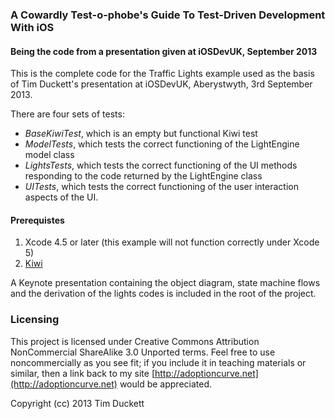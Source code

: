 ### A Cowardly Test-o-phobe's Guide To Test-Driven Development With iOS

#### Being the code from a presentation given at iOSDevUK, September 2013

This is the complete code for the Traffic Lights example used as the basis of Tim Duckett's presentation at iOSDevUK, Aberystwyth, 3rd September 2013.

There are four sets of tests:

* _BaseKiwiTest_, which is an empty but functional Kiwi test
* _ModelTests_, which tests the correct functioning of the LightEngine model class
* _LightsTests_, which tests the correct functioning of the UI methods responding to the code returned by the LightEngine class
* _UITests_, which tests the correct functioning of the user interaction aspects of the UI.

#### Prerequistes

1. Xcode 4.5 or later (this example will not function correctly under Xcode 5)
1. [Kiwi](https://github.com/allending/Kiwi)

A Keynote presentation containing the object diagram, state machine flows and the derivation of the lights codes is included in the root of the project.

### Licensing

This project is licensed under Creative Commons Attribution NonCommercial ShareAlike 3.0 Unported terms.  Feel free to use noncommercially as you see fit; if you include it in teaching materials or similar, then a link back to my site [http://adoptioncurve.net](http://adoptioncurve.net) would be appreciated.

Copyright (cc) 2013 Tim Duckett

